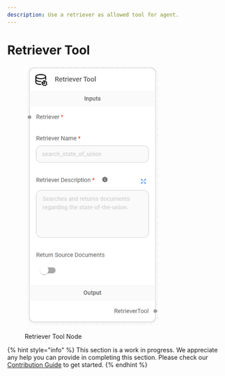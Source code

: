 ```yaml
---
description: Use a retriever as allowed tool for agent.
---
```


# Retriever Tool

<figure><img src="../../../.gitbook/assets/image (8) (1) (1) (1) (1) (2) (1).png" alt="" width="311"><figcaption><p>Retriever Tool Node</p></figcaption></figure>

{% hint style="info" %}
This section is a work in progress. We appreciate any help you can provide in completing this section. Please check our [Contribution Guide](broken-reference) to get started.
{% endhint %}
